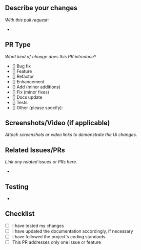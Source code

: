 ## Describe your changes

_With this pull request:_

-

## PR Type

_What kind of change does this PR introduce?_

- [] Bug fix
- [] Feature
- [] Refactor
- [] Enhancement
- [] Add (minor additions)
- [] Fix (minor fixes)
- [] Docs update
- [] Tests
- [] Other (please specify):

## Screenshots/Video (if applicable)

_Attach screenshots or video links to demonstrate the UI changes._

## Related Issues/PRs

_Link any related issues or PRs here._

-

## Testing

-

## Checklist

- [ ] I have tested my changes
- [ ] I have updated the documentation accordingly, if necessary
- [ ] I have followed the project's coding standards
- [ ] This PR addresses only one issue or feature
